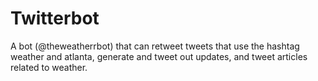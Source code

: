 # Twitterbot
A bot (@theweatherrbot) that can retweet tweets that use the hashtag weather and atlanta, generate and tweet out updates, and tweet articles related to weather.
